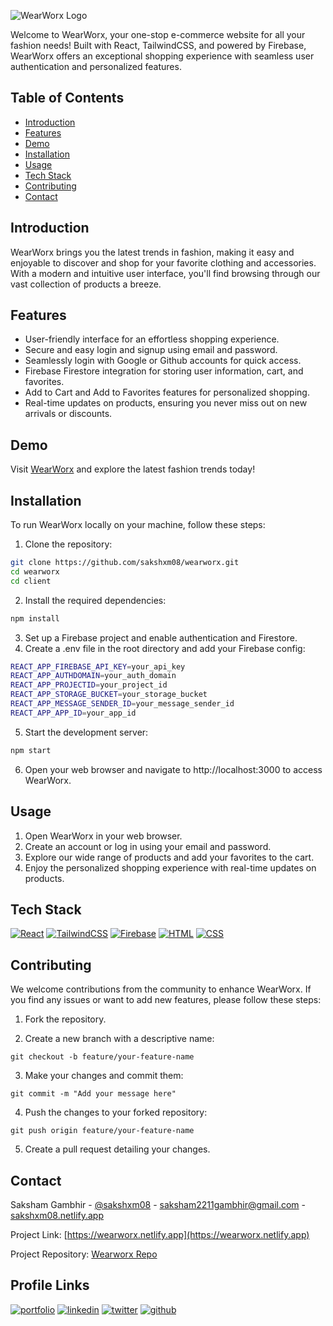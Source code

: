
![WearWorx Logo][url]

[url]: https://imgtr.ee/images/2023/07/17/c65acb139f9b024ea0c628bda70d6f48.png




Welcome to WearWorx, your one-stop e-commerce website for all your fashion needs! Built with React, TailwindCSS, and powered by Firebase, WearWorx offers an exceptional shopping experience with seamless user authentication and personalized features.

## Table of Contents

- [Introduction](#introduction)
- [Features](#features)
- [Demo](#demo)
- [Installation](#installation)
- [Usage](#usage)
- [Tech Stack](#tech-stack)
- [Contributing](#contributing)
- [Contact](#contact)

## Introduction

WearWorx brings you the latest trends in fashion, making it easy and enjoyable to discover and shop for your favorite clothing and accessories. With a modern and intuitive user interface, you'll find browsing through our vast collection of products a breeze.
## Features

- User-friendly interface for an effortless shopping experience.
- Secure and easy login and signup using email and password.
- Seamlessly login with Google or Github accounts for quick access.
- Firebase Firestore integration for storing user information, cart, and favorites.
- Add to Cart and Add to Favorites features for personalized shopping.
- Real-time updates on products, ensuring you never miss out on new arrivals or discounts.
## Demo

Visit [WearWorx](https://wearworx.netlify.app) and explore the latest fashion trends today!
    
## Installation

To run WearWorx locally on your machine, follow these steps:

1. Clone the repository:

```sh
git clone https://github.com/sakshxm08/wearworx.git
cd wearworx
cd client
```

2. Install the required dependencies:
```sh
npm install
```
3. Set up a Firebase project and enable authentication and Firestore.
4. Create a .env file in the root directory and add your Firebase config:
```sh
REACT_APP_FIREBASE_API_KEY=your_api_key
REACT_APP_AUTHDOMAIN=your_auth_domain
REACT_APP_PROJECTID=your_project_id
REACT_APP_STORAGE_BUCKET=your_storage_bucket
REACT_APP_MESSAGE_SENDER_ID=your_message_sender_id
REACT_APP_APP_ID=your_app_id
```
5. Start the development server:
```sh
npm start
```
6. Open your web browser and navigate to http://localhost:3000 to access WearWorx.
## Usage

1. Open WearWorx in your web browser.
2. Create an account or log in using your email and password.
3. Explore our wide range of products and add your favorites to the cart.
4. Enjoy the personalized shopping experience with real-time updates on products.
## Tech Stack


[![React][React]][React-url]
[![TailwindCSS][TailwindCSS]][Tailwind-url]
[![Firebase][Firebase]][Firebase-url]
[![HTML][HTML]][HTML-url]
[![CSS][CSS]][CSS-url]




[CSS]: https://img.shields.io/badge/CSS-%231572B6?style=for-the-badge&logo=css3&logoColor=ffffff

[CSS-url]: https://www.w3.org/Style/CSS

[HTML]: https://img.shields.io/badge/HTML-20232A?style=for-the-badge&logo=html5&logoColor=20232A&color=orange

[HTML-url]: https://html.com/

[TailwindCSS]: https://img.shields.io/badge/TailwindCSS-%2306B6D4?style=for-the-badge&logo=tailwindcss&logoColor=ffffff

[Tailwind-url]: https://tailwindcss.com/

[Firebase]: https://img.shields.io/badge/firebase-black?style=for-the-badge&logo=firebase&logoColor=%23FFCA28

[Firebase-url]: https://firebase.google.com/

[React]: https://img.shields.io/badge/react-black?style=for-the-badge&logo=react&logoColor=%2361DAFB

[React-url]: https://react.dev/
## Contributing

We welcome contributions from the community to enhance WearWorx. If you find any issues or want to add new features, please follow these steps:

1. Fork the repository.

2. Create a new branch with a descriptive name:
```
git checkout -b feature/your-feature-name
```
3. Make your changes and commit them:
```
git commit -m "Add your message here"
```

4. Push the changes to your forked repository:
```
git push origin feature/your-feature-name
```

5. Create a pull request detailing your changes.






## Contact

Saksham Gambhir - [@sakshxm08](https://github.com/sakshxm08) - saksham2211gambhir@gmail.com - [sakshxm08.netlify.app](https://sakshxm08.netlify.app)

Project Link: [https://wearworx.netlify.app](https://wearworx.netlify.app)

Project Repository: [Wearworx Repo](https://github.com/sakshxm08/wearworx)
## Profile Links
[![portfolio](https://img.shields.io/badge/my_portfolio-000?style=for-the-badge&logo=ko-fi&logoColor=white)](https://sakshxm08.netlify.app/)
[![linkedin](https://img.shields.io/badge/linkedin-0A66C2?style=for-the-badge&logo=linkedin&logoColor=white)](https://www.linkedin.com/sakshxm08)
[![twitter](https://img.shields.io/badge/twitter-1DA1F2?style=for-the-badge&logo=twitter&logoColor=white)](https://twitter.com/sakshxm08)
[![github](https://img.shields.io/badge/Github-%23181717?style=for-the-badge&logo=github)](https://github.com/sakshxm08)

